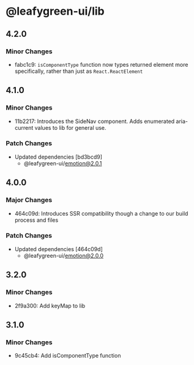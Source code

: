 # @leafygreen-ui/lib

## 4.2.0

### Minor Changes

- fabc1c9: `isComponentType` function now types returned element more specifically, rather than just as `React.ReactElement`

## 4.1.0

### Minor Changes

- 11b2217: Introduces the SideNav component. Adds enumerated aria-current values to lib for general use.

### Patch Changes

- Updated dependencies [bd3bcd9]
  - @leafygreen-ui/emotion@2.0.1

## 4.0.0

### Major Changes

- 464c09d: Introduces SSR compatibility though a change to our build process and files

### Patch Changes

- Updated dependencies [464c09d]
  - @leafygreen-ui/emotion@2.0.0

## 3.2.0

### Minor Changes

- 2f9a300: Add keyMap to lib

## 3.1.0

### Minor Changes

- 9c45cb4: Add isComponentType function
